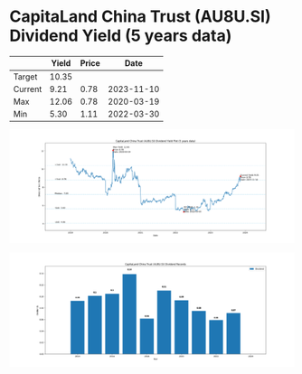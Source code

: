 # CapitaLand China Trust (AU8U.SI) Dividend Yield (5 years data)

|     | Yield   | Price | Date       |
|-----|---------|-------|------------|
| Target | 10.35 |  |  |
| Current | 9.21 | 0.78  | 2023-11-10 |
| Max | 12.06 | 0.78  | 2020-03-19 |
| Min | 5.30 | 1.11  | 2022-03-30 |

![Plot of Dividend Yield for CapitaLand China Trust (AU8U.SI)](AU8U_div_5.png)

![Plot of Annual Dividend Per Unit for CapitaLand China Trust (AU8U.SI)](AU8U_yearly_dpu.png)
